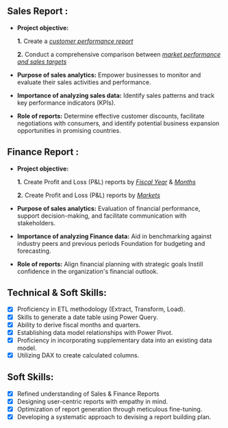## Sales Report :


- **Project objective:** 

    **1.** Create a _[customer performance report](https://github.com/Srivastava0229/Excel-Mother-of-business-intelligence/blob/main/Market%20perfomace%20vs%20Target.pdf)_ 

    **2.** Conduct a comprehensive comparison between _[market performance and sales targets](https://github.com/Srivastava0229/Excel-Mother-of-business-intelligence/blob/main/Market%20perfomace%20vs%20Target.pdf)_

- **Purpose of sales analytics:** Empower businesses to monitor and evaluate their sales activities and performance.

- **Importance of analyzing sales data:** Identify sales patterns and track key performance indicators (KPIs).

- **Role of reports:** Determine effective customer discounts, facilitate negotiations with consumers, and identify potential business expansion opportunities in promising countries.


## Finance Report :

- **Project objective:** 

    **1.** Create Profit and Loss (P&L) reports by _[Fiscal Year](https://github.com/Srivastava0229/Excel-Mother-of-business-intelligence/blob/main/P%20%26%20L.pdf)_ & _[Months](https://github.com/Srivastava0229/Excel-Mother-of-business-intelligence/blob/main/Sales%20Report%20Net%20sales.pdf)_ 

   **2.** Create Profit and Loss (P&L) reports by _[Markets](https://github.com/Srivastava0229/Excel-Mother-of-business-intelligence/blob/main/P%20%26%20L.pdf)_

- **Purpose of sales analytics:** Evaluation of financial performance, support decision-making, and facilitate communication with stakeholders.

- **Importance of analyzing Finance data:** Aid in benchmarking against industry peers and previous periods Foundation for budgeting and forecasting.

- **Role of reports:** Align financial planning with strategic goals Instill confidence in the organization's financial outlook.


## Technical & Soft Skills:
- [x]	Proficiency in ETL methodology (Extract, Transform, Load).
- [x]	Skills to generate a date table using Power Query.
- [x]	Ability to derive fiscal months and quarters.
- [x]	Establishing data model relationships with Power Pivot.
- [x]	Proficiency in incorporating supplementary data into an existing data model.
- [x]	Utilizing DAX to create calculated columns.

## Soft Skills:
- [x]	Refined understanding of Sales & Finance Reports
- [x]	Designing user-centric reports with empathy in mind.
- [x]	Optimization of report generation through meticulous fine-tuning.
- [x]	Developing a systematic approach to devising a report building plan.
